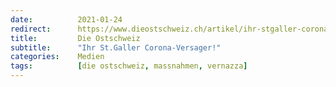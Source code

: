 ```yaml
---
date:          2021-01-24
redirect:      https://www.dieostschweiz.ch/artikel/ihr-stgaller-corona-versager-NYK6Ekl
title:         Die Ostschweiz
subtitle:      "Ihr St.Galler Corona-Versager!"
categories:    Medien
tags:          [die ostschweiz, massnahmen, vernazza]
---
```


